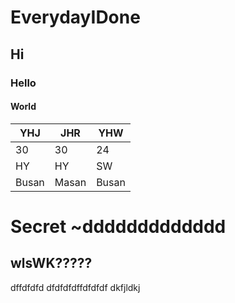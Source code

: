 # EverydayIDone

## Hi

### Hello

#### World

| YHJ | JHR | YHW |
|-----|-----|-----|
|30   |30   |24   |
|HY   |HY   |SW   |
|Busan|Masan|Busan|

# Secret ~ddddddddddddd

## wlsWK?????
dffdfdfd
dfdfdfdffdfdfdf
dkfjldkj
